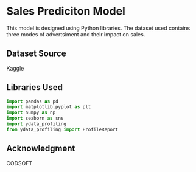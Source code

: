 # Sales Prediciton Model

This model is designed using Python libraries. The dataset used contains three modes of advertsiment and their impact on sales.

## Dataset Source

Kaggle



## Libraries Used

```python
import pandas as pd
import matplotlib.pyplot as plt
import numpy as np
import seaborn as sns
import ydata_profiling
from ydata_profiling import ProfileReport
```

## Acknowledgment

CODSOFT

